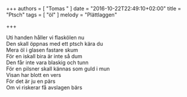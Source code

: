 +++
authors = [
  "Tomas "
]
date = "2016-10-22T22:49:10+02:00"
title = "Ptsch"
tags = [
  "öl"
]
melody = "Plättlaggen"

+++

Uti handen håller vi flaskölen nu  
Den skall öppnas med ett ptsch kära du  
Mera öl i glasen fastare skum  
För en iskall bira är inte så dum  
Den får inte vara blaskig och tunn  
För en pilsner skall kännas som guld i mun  
Visan har blott en vers  
För det är ju en pärs  
Om vi riskerar få avslagen bärs  
